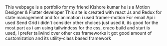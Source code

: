This webpage is a portfolio for my friend Kishore kumar he is a Motion Designer & Flutter developer
This site is created with react Js and Redux for state management and for animation i used framer-motion
For email Api i used Send Grid i didn't consider other choices just used it, its good for the most part
as i am using tailwindcss for the css, craco build and start is used,
i prefer tailwind over other css frameworks it got good amount of customization and its utility-class based framework
